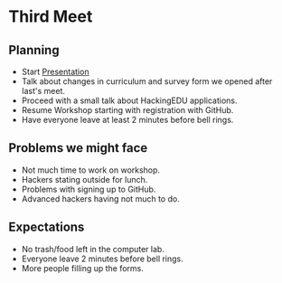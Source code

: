 # Third Meet

## Planning

- Start
  [Presentation](https://github.com/SMHS-Programming/club/blob/bdc2c3a9b15d9093296337a63e0daf9bd61d67fb/meetings/9_23_Meeting_III.pdf)
- Talk about changes in curriculum and survey form we opened after last's meet.
- Proceed with a small talk about HackingEDU applications.
- Resume Workshop starting with registration with GitHub.
- Have everyone leave at least 2 minutes before bell rings.

## Problems we might face

- Not much time to work on workshop.
- Hackers stating outside for lunch.
- Problems with signing up to GitHub.
- Advanced hackers having not much to do.

## Expectations

- No trash/food left in the computer lab.
- Everyone leave 2 minutes before bell rings.
- More people filling up the forms.
